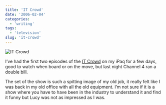 ```yaml
---
title: 'IT Crowd'
date: '2006-02-04'
categories:
  - 'writing'
tags:
  - 'television'
slug: 'it-crowd'
---
```


![IT Crowd][image-1]

I’ve had the first two episodes of the [IT Crowd][1] on my iPaq for a few days, good to watch when board or on the move, but last night Channel 4 ran a double bill.

The set of the show is such a spitting image of my old job, it really felt like I was back in my old office with all the old equipment.
I’m not sure if it is a show where you have to have been in the industry to understand it and find it funny but Lucy was not as impressed as I was.

[1]: https://www.channel4.com/entertainment/tv/microsites/I/itcrowd/index.html
[image-1]: /images/2006/95394124.jpg
